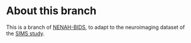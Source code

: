 # About this branch

This is a branch of [NENAH-BIDS](https://github.com/sotnir/NENAH-BIDS), to adapt to the neuroimaging dataset of the [SIMS study](https://www.southampton.ac.uk/scent/sims_study/index.page).
